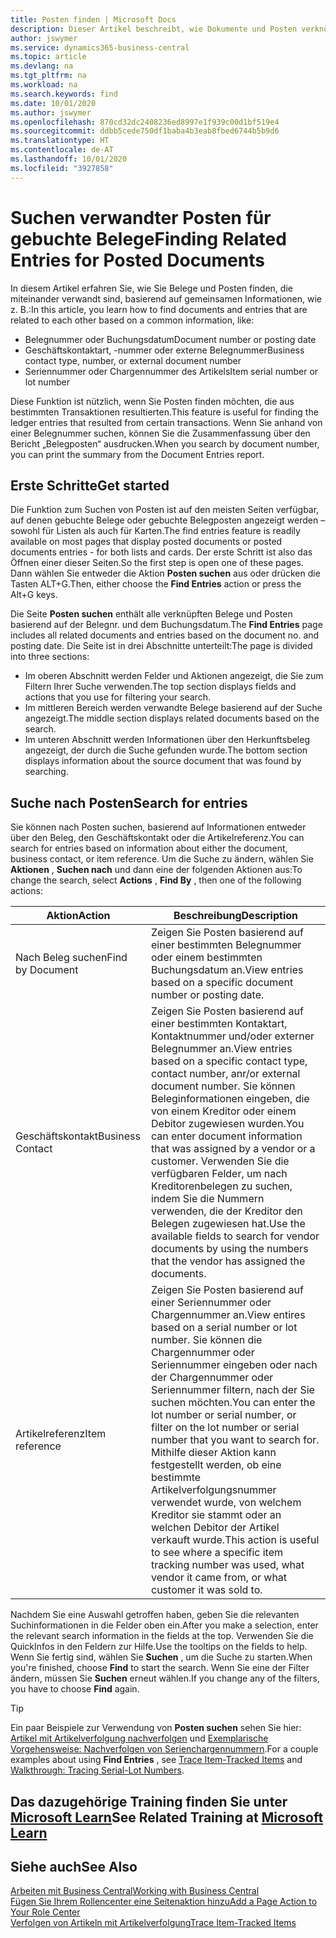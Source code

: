```yaml
---
title: Posten finden | Microsoft Docs
description: Dieser Artikel beschreibt, wie Dokumente und Posten verknüpft sind
author: jswymer
ms.service: dynamics365-business-central
ms.topic: article
ms.devlang: na
ms.tgt_pltfrm: na
ms.workload: na
ms.search.keywords: find
ms.date: 10/01/2020
ms.author: jswymer
ms.openlocfilehash: 870cd32dc2408236ed8997e1f939c00d1bf519e4
ms.sourcegitcommit: ddbb5cede750df1baba4b3eab8fbed6744b5b9d6
ms.translationtype: HT
ms.contentlocale: de-AT
ms.lasthandoff: 10/01/2020
ms.locfileid: "3927858"
---
```

# <a name="finding-related-entries-for-posted-documents"></a><span data-ttu-id="9a0d0-103">Suchen verwandter Posten für gebuchte Belege</span><span class="sxs-lookup"><span data-stu-id="9a0d0-103">Finding Related Entries for Posted Documents</span></span> 

<span data-ttu-id="9a0d0-104">In diesem Artikel erfahren Sie, wie Sie Belege und Posten finden, die miteinander verwandt sind, basierend auf gemeinsamen Informationen, wie z. B.:</span><span class="sxs-lookup"><span data-stu-id="9a0d0-104">In this article, you learn how to find documents and entries that are related to each other based on a common information, like:</span></span>

- <span data-ttu-id="9a0d0-105">Belegnummer oder Buchungsdatum</span><span class="sxs-lookup"><span data-stu-id="9a0d0-105">Document number or posting date</span></span>
- <span data-ttu-id="9a0d0-106">Geschäftskontaktart, -nummer oder externe Belegnummer</span><span class="sxs-lookup"><span data-stu-id="9a0d0-106">Business contact type, number, or external document number</span></span>
- <span data-ttu-id="9a0d0-107">Seriennummer oder Chargennummer des Artikels</span><span class="sxs-lookup"><span data-stu-id="9a0d0-107">Item serial number or lot number</span></span>

<span data-ttu-id="9a0d0-108">Diese Funktion ist nützlich, wenn Sie Posten finden möchten, die aus bestimmten Transaktionen resultierten.</span><span class="sxs-lookup"><span data-stu-id="9a0d0-108">This feature is useful for finding the ledger entries that resulted from certain transactions.</span></span> <span data-ttu-id="9a0d0-109">Wenn Sie anhand von einer Belegnummer suchen, können Sie die Zusammenfassung über den Bericht „Belegposten“ ausdrucken.</span><span class="sxs-lookup"><span data-stu-id="9a0d0-109">When you search by document number, you can print the summary from the Document Entries report.</span></span>

## <a name="get-started"></a><span data-ttu-id="9a0d0-110">Erste Schritte</span><span class="sxs-lookup"><span data-stu-id="9a0d0-110">Get started</span></span>

<span data-ttu-id="9a0d0-111">Die Funktion zum Suchen von Posten ist auf den meisten Seiten verfügbar, auf denen gebuchte Belege oder gebuchte Belegposten angezeigt werden – sowohl für Listen als auch für Karten.</span><span class="sxs-lookup"><span data-stu-id="9a0d0-111">The find entries feature is readily available on most pages that display posted documents or posted documents entries - for both lists and cards.</span></span> <span data-ttu-id="9a0d0-112">Der erste Schritt ist also das Öffnen einer dieser Seiten.</span><span class="sxs-lookup"><span data-stu-id="9a0d0-112">So the first step is open one of these pages.</span></span> <span data-ttu-id="9a0d0-113">Dann wählen Sie entweder die Aktion **Posten suchen** aus oder drücken die Tasten ALT+G.</span><span class="sxs-lookup"><span data-stu-id="9a0d0-113">Then, either choose the **Find Entries** action or press the Alt+G keys.</span></span>

<span data-ttu-id="9a0d0-114">Die Seite **Posten suchen** enthält alle verknüpften Belege und Posten basierend auf der Belegnr. und dem Buchungsdatum.</span><span class="sxs-lookup"><span data-stu-id="9a0d0-114">The **Find Entries** page  includes all related documents and entries based on the document no. and posting date.</span></span> <span data-ttu-id="9a0d0-115">Die Seite ist in drei Abschnitte unterteilt:</span><span class="sxs-lookup"><span data-stu-id="9a0d0-115">The page is divided into three sections:</span></span>

- <span data-ttu-id="9a0d0-116">Im oberen Abschnitt werden Felder und Aktionen angezeigt, die Sie zum Filtern Ihrer Suche verwenden.</span><span class="sxs-lookup"><span data-stu-id="9a0d0-116">The top section displays fields and actions that you use for filtering your search.</span></span>
- <span data-ttu-id="9a0d0-117">Im mittleren Bereich werden verwandte Belege basierend auf der Suche angezeigt.</span><span class="sxs-lookup"><span data-stu-id="9a0d0-117">The middle section displays related documents based on the search.</span></span>
- <span data-ttu-id="9a0d0-118">Im unteren Abschnitt werden Informationen über den Herkunftsbeleg angezeigt, der durch die Suche gefunden wurde.</span><span class="sxs-lookup"><span data-stu-id="9a0d0-118">The bottom section displays information about the source document that was found by searching.</span></span>


<!--
 There are two ways to open this page:

- Choose the ![Lightbulb that opens the Tell Me feature](media/ui-search/search_small.png "Tell me what you want to do") icon, enter **Find Entries**, and then choose the related link.

    With this way, the **Find Entries** page might be empty, and you'll have to start searching for entries from scratch.
    
- Open a page that displays posted documents or posted documents entries, either a list or a card. Then, locate and select the **Find Entries** action.

    With this way, the **Find Entries**, page will include all related documents and entries based on the document no. and posting date.


    > [!TIP]
    > If you are on a page that has the **Find Entries** action, press crtl+G to open the **Find Entries** page directly. 
-->

## <a name="search-for-entries"></a><span data-ttu-id="9a0d0-119">Suche nach Posten</span><span class="sxs-lookup"><span data-stu-id="9a0d0-119">Search for entries</span></span>

<span data-ttu-id="9a0d0-120">Sie können nach Posten suchen, basierend auf Informationen entweder über den Beleg, den Geschäftskontakt oder die Artikelreferenz.</span><span class="sxs-lookup"><span data-stu-id="9a0d0-120">You can search for entries based on information about either the document, business contact, or item reference.</span></span> <span data-ttu-id="9a0d0-121">Um die Suche zu ändern, wählen Sie **Aktionen** , **Suchen nach** und dann eine der folgenden Aktionen aus:</span><span class="sxs-lookup"><span data-stu-id="9a0d0-121">To change the search, select **Actions** , **Find By** , then one of the following actions:</span></span>

|<span data-ttu-id="9a0d0-122">Aktion</span><span class="sxs-lookup"><span data-stu-id="9a0d0-122">Action</span></span>|<span data-ttu-id="9a0d0-123">Beschreibung</span><span class="sxs-lookup"><span data-stu-id="9a0d0-123">Description</span></span>|
|------|-----------|
|<span data-ttu-id="9a0d0-124">Nach Beleg suchen</span><span class="sxs-lookup"><span data-stu-id="9a0d0-124">Find by Document</span></span>|<span data-ttu-id="9a0d0-125">Zeigen Sie Posten basierend auf einer bestimmten Belegnummer oder einem bestimmten Buchungsdatum an.</span><span class="sxs-lookup"><span data-stu-id="9a0d0-125">View entries based on a specific document number or posting date.</span></span>|
|<span data-ttu-id="9a0d0-126">Geschäftskontakt</span><span class="sxs-lookup"><span data-stu-id="9a0d0-126">Business Contact</span></span> |<span data-ttu-id="9a0d0-127">Zeigen Sie Posten basierend auf einer bestimmten Kontaktart, Kontaktnummer und/oder externer Belegnummer an.</span><span class="sxs-lookup"><span data-stu-id="9a0d0-127">View entries based on a specific contact type, contact number, anr/or external document number.</span></span> <span data-ttu-id="9a0d0-128">Sie können Beleginformationen eingeben, die von einem Kreditor oder einem Debitor zugewiesen wurden.</span><span class="sxs-lookup"><span data-stu-id="9a0d0-128">You can enter document information that was assigned by a vendor or a customer.</span></span> <span data-ttu-id="9a0d0-129">Verwenden Sie die verfügbaren Felder, um nach Kreditorenbelegen zu suchen, indem Sie die Nummern verwenden, die der Kreditor den Belegen zugewiesen hat.</span><span class="sxs-lookup"><span data-stu-id="9a0d0-129">Use the available fields to search for vendor documents by using the numbers that the vendor has assigned the documents.</span></span>|
|<span data-ttu-id="9a0d0-130">Artikelreferenz</span><span class="sxs-lookup"><span data-stu-id="9a0d0-130">Item reference</span></span>|<span data-ttu-id="9a0d0-131">Zeigen Sie Posten basierend auf einer Seriennummer oder Chargennummer an.</span><span class="sxs-lookup"><span data-stu-id="9a0d0-131">View entires based on a serial number or lot number.</span></span> <span data-ttu-id="9a0d0-132">Sie können die Chargennummer oder Seriennummer eingeben oder nach der Chargennummer oder Seriennummer filtern, nach der Sie suchen möchten.</span><span class="sxs-lookup"><span data-stu-id="9a0d0-132">You can enter the lot number or serial number, or filter on the lot number or serial number that you want to search for.</span></span> <span data-ttu-id="9a0d0-133">Mithilfe dieser Aktion kann festgestellt werden, ob eine bestimmte Artikelverfolgungsnummer verwendet wurde, von welchem Kreditor sie stammt oder an welchen Debitor der Artikel verkauft wurde.</span><span class="sxs-lookup"><span data-stu-id="9a0d0-133">This action is useful to see where a specific item tracking number was used, what vendor it came from, or what customer it was sold to.</span></span>|

<span data-ttu-id="9a0d0-134">Nachdem Sie eine Auswahl getroffen haben, geben Sie die relevanten Suchinformationen in die Felder oben ein.</span><span class="sxs-lookup"><span data-stu-id="9a0d0-134">After you make a selection, enter the relevant search information in the fields at the top.</span></span> <span data-ttu-id="9a0d0-135">Verwenden Sie die QuickInfos in den Feldern zur Hilfe.</span><span class="sxs-lookup"><span data-stu-id="9a0d0-135">Use the tooltips on the fields to help.</span></span> <span data-ttu-id="9a0d0-136">Wenn Sie fertig sind, wählen Sie **Suchen** , um die Suche zu starten.</span><span class="sxs-lookup"><span data-stu-id="9a0d0-136">When you're finished, choose **Find** to start the search.</span></span> <span data-ttu-id="9a0d0-137">Wenn Sie eine der Filter ändern, müssen Sie **Suchen** erneut wählen.</span><span class="sxs-lookup"><span data-stu-id="9a0d0-137">If you change any of the filters, you have to choose **Find** again.</span></span>

> [!TIP]
> <span data-ttu-id="9a0d0-138">Ein paar Beispiele zur Verwendung von **Posten suchen** sehen Sie hier: [Artikel mit Artikelverfolgung nachverfolgen](inventory-how-to-trace-item-tracked-items.md) und [Exemplarische Vorgehensweise: Nachverfolgen von Serienchargennummern](walkthrough-tracing-serial-lot-numbers.md).</span><span class="sxs-lookup"><span data-stu-id="9a0d0-138">For a couple examples about using **Find Entries** , see [Trace Item-Tracked Items](inventory-how-to-trace-item-tracked-items.md) and [Walkthrough: Tracing Serial-Lot Numbers](walkthrough-tracing-serial-lot-numbers.md).</span></span>

## <a name="see-related-training-at-microsoft-learn"></a><span data-ttu-id="9a0d0-139">Das dazugehörige Training finden Sie unter [Microsoft Learn](/learn/modules/user-interface-dynamics-365-business-central/index)</span><span class="sxs-lookup"><span data-stu-id="9a0d0-139">See Related Training at [Microsoft Learn](/learn/modules/user-interface-dynamics-365-business-central/index)</span></span>

## <a name="see-also"></a><span data-ttu-id="9a0d0-140">Siehe auch</span><span class="sxs-lookup"><span data-stu-id="9a0d0-140">See Also</span></span>

[<span data-ttu-id="9a0d0-141">Arbeiten mit  Business Central</span><span class="sxs-lookup"><span data-stu-id="9a0d0-141">Working with Business Central</span></span>](ui-work-product.md)  
[<span data-ttu-id="9a0d0-142">Fügen Sie Ihrem Rollencenter eine Seitenaktion hinzu</span><span class="sxs-lookup"><span data-stu-id="9a0d0-142">Add a Page Action to Your Role Center</span></span>](ui-bookmarks.md)  
[<span data-ttu-id="9a0d0-143">Verfolgen von Artikeln mit Artikelverfolgung</span><span class="sxs-lookup"><span data-stu-id="9a0d0-143">Trace Item-Tracked Items</span></span>](inventory-how-to-trace-item-tracked-items.md)  
